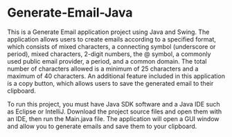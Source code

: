 # Generate-Email-Java
This is a Generate Email application project using Java and Swing. The application allows users to create emails according to a specified format, which consists of mixed characters, a connecting symbol (underscore or period), mixed characters, 2-digit numbers, the @ symbol, a commonly used public email provider, a period, and a common domain. The total number of characters allowed is a minimum of 25 characters and a maximum of 40 characters. An additional feature included in this application is a copy button, which allows users to save the generated email to their clipboard.

To run this project, you must have Java SDK software and a Java IDE such as Eclipse or IntelliJ. Download the project source files and open them with an IDE, then run the Main.java file. The application will open a GUI window and allow you to generate emails and save them to your clipboard.
